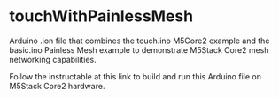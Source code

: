# touchWithPainlessMesh
Arduino .ion file that combines the touch.ino M5Core2 example and the basic.ino Painless Mesh example to demonstrate M5Stack Core2 mesh networking capabilities.

Follow the instructable at this link to build and run this Arduino file on M5Stack Core2 hardware.
